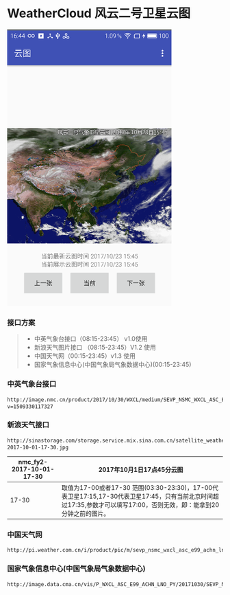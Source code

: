 # WeatherCloud 风云二号卫星云图

![](./pic/1.png)


### 接口方案
> * 中英气象台接口（08:15-23:45） v1.0使用
> * 新浪天气图片接口 （08:15-23:45）V1.2 使用
> * 中国天气网（00:15-23:45）v1.3 使用
> * 国家气象信息中心(中国气象局气象数据中心)(00:15-23:45)

### 中英气象台接口
```
http://image.nmc.cn/product/2017/10/30/WXCL/medium/SEVP_NSMC_WXCL_ASC_E99_ACHN_LNO_PY_20171030021500000.JPG?v=1509330117327

```


### 新浪天气接口
```
http://sinastorage.com/storage.service.mix.sina.com.cn/satellite_weather_pic/nephogram/nmc_fy2-2017-10-01-17-30.jpg

```

|nmc_fy2-2017-10-01-17-30|2017年10月1日17点45分云图|
|---|---|
|17-30|取值为17-00或者17-30 范围(03:30-23:30)，17-00代表卫星17:15,17-30代表卫星17:45，只有当前北京时间超过17:35,参数才可以填写17:00，否则无效，即：能拿到20分钟之前的图片。


### 中国天气网
```
http://pi.weather.com.cn/i/product/pic/m/sevp_nsmc_wxcl_asc_e99_achn_lno_py_20171030024500000.jpg
```

### 国家气象信息中心(中国气象局气象数据中心)
```
http://image.data.cma.cn/vis/P_WXCL_ASC_E99_ACHN_LNO_PY/20171030/SEVP_NSMC_WXCL_ASC_E99_ACHN_LNO_PY_20171030001500000.JPG
```



